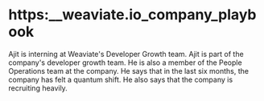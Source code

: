 # https:\_\_weaviate.io_company_playbook

Ajit is interning at Weaviate's Developer Growth team. Ajit is part of the company's developer growth team. He is also a member of the People Operations team at the company. He says that in the last six months, the company has felt a quantum shift. He also says that the company is recruiting heavily.
